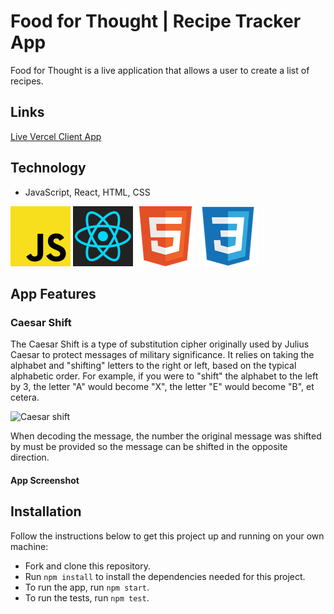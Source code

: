 # Food for Thought | Recipe Tracker App

Food for Thought is a live application that allows a user to create a list of recipes.

## Links
[Live Vercel Client App](https://recipe-tracking-app-alpha.vercel.app/)  

## Technology
- JavaScript, React, HTML, CSS  
  
![JS icon](images/javascript.png)
![React icon](images/react.png)
![HTML icon](images/html.png)
![CSS icon](images/css.png)  
  
## App Features
### Caesar Shift

The Caesar Shift is a type of substitution cipher originally used by Julius Caesar to protect messages of military significance. It relies on taking the alphabet and "shifting" letters to the right or left, based on the typical alphabetic order. For example, if you were to "shift" the alphabet to the left by 3, the letter "A" would become "X", the letter "E" would become "B", et cetera.  

![Caesar shift](images/caesar.png)  

When decoding the message, the number the original message was shifted by must be provided so the message can be shifted in the opposite direction.

#### App Screenshot

## Installation

Follow the instructions below to get this project up and running on your own machine:

- Fork and clone this repository.
- Run `npm install` to install the dependencies needed for this project.
- To run the app, run `npm start`.
- To run the tests, run `npm test`.
